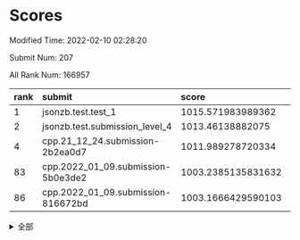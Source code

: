# Scores

Modified Time: 2022-02-10 02:28:20

Submit Num: 207

All Rank Num: 166957

| rank |               submit               |       score        |       sigma        | pk_num |
| :--- | :--------------------------------- | :----------------- | :----------------- | :----- |
| 1    | jsonzb.test.test_1                 | 1015.571983989362  | 0.8739756044895756 | 3230   |
| 2    | jsonzb.test.submission_level_4     | 1013.46138882075   | 0.7972889862310616 | 3224   |
| 4    | cpp.21_12_24.submission-2b2ea0d7   | 1011.989278720334  | 0.8105140122601077 | 3223   |
| 83   | cpp.2022_01_09.submission-5b0e3de2 | 1003.2385135831632 | 0.7073932670930555 | 3221   |
| 86   | cpp.2022_01_09.submission-816672bd | 1003.1666429590103 | 0.7085733747567166 | 3225   |


<details>
<summary>全部</summary>

| rank |                 submit                 |       score        |       sigma        | pk_num |
| :--- | :------------------------------------- | :----------------- | :----------------- | :----- |
| 1    | jsonzb.test.test_1                     | 1015.571983989362  | 0.8739756044895756 | 3230   |
| 2    | jsonzb.test.submission_level_4         | 1013.46138882075   | 0.7972889862310616 | 3224   |
| 3    | gobigger.level_3.submission_level_3_0  | 1012.0798358484873 | 0.7846606237387406 | 3222   |
| 4    | cpp.21_12_24.submission-2b2ea0d7       | 1011.989278720334  | 0.8105140122601077 | 3223   |
| 5    | gobigger.level_3.submission_level_3_46 | 1011.2074817385002 | 0.7736964160436308 | 3223   |
| 6    | gobigger.level_3.submission_level_3_7  | 1011.1539302546468 | 0.7955404656066252 | 3230   |
| 7    | gobigger.level_3.submission_level_3_36 | 1011.1259520617298 | 0.7596986971045401 | 3225   |
| 8    | gobigger.level_3.submission_level_3_31 | 1011.0142424855167 | 0.7817242464675274 | 3225   |
| 9    | gobigger.level_3.submission_level_3_30 | 1010.9483333329292 | 0.7704350475085127 | 3227   |
| 10   | gobigger.level_3.submission_level_3_35 | 1010.9455281874253 | 0.7666997503264298 | 3225   |
| 11   | gobigger.level_3.submission_level_3_12 | 1010.9013453537386 | 0.768564209973847  | 3227   |
| 12   | gobigger.level_3.submission_level_3_24 | 1010.8312295985736 | 0.7859451608122928 | 3222   |
| 13   | gobigger.level_3.submission_level_3_19 | 1010.8127010376147 | 0.8084810365871711 | 3228   |
| 14   | gobigger.level_3.submission_level_3_32 | 1010.8116306605876 | 0.779176414253259  | 3227   |
| 15   | gobigger.level_3.submission_level_3_28 | 1010.7923035539371 | 0.7586271400966085 | 3232   |
| 16   | gobigger.level_3.submission_level_3_8  | 1010.7703350367655 | 0.7585948933096266 | 3222   |
| 17   | gobigger.level_3.submission_level_3_42 | 1010.7246117811621 | 0.7780320766324068 | 3225   |
| 18   | gobigger.level_3.submission_level_3_22 | 1010.5733572017509 | 0.7849346658049254 | 3223   |
| 19   | gobigger.level_3.submission_level_3_26 | 1010.5665805306651 | 0.7802196064691846 | 3228   |
| 20   | gobigger.level_3.submission_level_3_20 | 1010.5273215079596 | 0.7774570649235599 | 3225   |
| 21   | gobigger.level_3.submission_level_3_43 | 1010.4271988170204 | 0.755264211396682  | 3232   |
| 22   | gobigger.level_3.submission_level_3_10 | 1010.4218507524446 | 0.7754657075188355 | 3223   |
| 23   | gobigger.level_3.submission_level_3_39 | 1010.3861010440248 | 0.7737649593557528 | 3229   |
| 24   | gobigger.level_3.submission_level_3_2  | 1010.3574760492814 | 0.7641528185868484 | 3223   |
| 25   | gobigger.level_3.submission_level_3_41 | 1010.1108121365919 | 0.7492854234310616 | 3228   |
| 26   | gobigger.level_3.submission_level_3_15 | 1010.0845708678556 | 0.7491696981404069 | 3227   |
| 27   | gobigger.level_3.submission_level_3_33 | 1010.0401109005061 | 0.73857447135021   | 3230   |
| 28   | gobigger.level_3.submission_level_3_48 | 1009.9900743396291 | 0.7640578327860846 | 3225   |
| 29   | gobigger.level_3.submission_level_3_11 | 1009.9529324204165 | 0.7671230732805094 | 3229   |
| 30   | gobigger.level_3.submission_level_3_25 | 1009.9237569852073 | 0.7679669219932795 | 3223   |
| 31   | gobigger.level_3.submission_level_3_13 | 1009.8581888463815 | 0.7470895751883231 | 3223   |
| 32   | gobigger.level_3.submission_level_3_1  | 1009.8506434023537 | 0.7670447751696488 | 3231   |
| 33   | gobigger.level_3.submission_level_3_9  | 1009.8403119034499 | 0.7556321270025355 | 3225   |
| 34   | gobigger.level_3.submission_level_3_5  | 1009.8073092462267 | 0.768558343887103  | 3231   |
| 35   | gobigger.level_3.submission_level_3_34 | 1009.7715981045424 | 0.7633406032409893 | 3224   |
| 36   | gobigger.level_3.submission_level_3_47 | 1009.7668643202787 | 0.7297570821301125 | 3224   |
| 37   | gobigger.level_3.submission_level_3_45 | 1009.7568462196646 | 0.7384823521908135 | 3226   |
| 38   | gobigger.level_3.submission_level_3_40 | 1009.6945573063174 | 0.7496657986500864 | 3227   |
| 39   | gobigger.level_3.submission_level_3_37 | 1009.6865142433159 | 0.7612031607722161 | 3228   |
| 40   | gobigger.level_3.submission_level_3_21 | 1009.6592336332454 | 0.7519531010162328 | 3227   |
| 41   | gobigger.level_3.submission_level_3_29 | 1009.4497409768876 | 0.7467782556372173 | 3229   |
| 42   | gobigger.level_3.submission_level_3_17 | 1009.4093379528551 | 0.7636004896873643 | 3223   |
| 43   | gobigger.level_3.submission_level_3_18 | 1009.3958474571048 | 0.7567661033376212 | 3223   |
| 44   | gobigger.level_3.submission_level_3_49 | 1009.3709173718199 | 0.7456162494313959 | 3229   |
| 45   | gobigger.level_3.submission_level_3_23 | 1009.3315719575588 | 0.7404947094087758 | 3224   |
| 46   | gobigger.level_3.submission_level_3_38 | 1009.2791485714571 | 0.7608592278802305 | 3225   |
| 47   | gobigger.level_3.submission_level_3_27 | 1009.2114173114654 | 0.7573513202396153 | 3228   |
| 48   | gobigger.level_3.submission_level_3_6  | 1009.0726049351828 | 0.7582532081475202 | 3223   |
| 49   | gobigger.level_3.submission_level_3_44 | 1008.9190033850992 | 0.7946464017050211 | 3225   |
| 50   | gobigger.level_3.submission_level_3_4  | 1008.7921874789561 | 0.7643186933124325 | 3226   |
| 51   | gobigger.level_3.submission_level_3_3  | 1008.5304764808868 | 0.7422493012844468 | 3228   |
| 52   | gobigger.level_3.submission_level_3_16 | 1008.5225803587626 | 0.7660248122884665 | 3221   |
| 53   | gobigger.level_3.submission_level_3_14 | 1008.4195313298618 | 0.7573100738502035 | 3229   |
| 54   | gobigger.level_1.submission_level_1_18 | 1005.1953927968136 | 0.7365047480974608 | 3224   |
| 55   | gobigger.level_1.submission_level_1_26 | 1005.1267854625225 | 0.7103971582259061 | 3230   |
| 56   | gobigger.level_1.submission_level_1_17 | 1004.6955945265115 | 0.726769711790819  | 3228   |
| 57   | gobigger.level_1.submission_level_1_48 | 1004.5636589773125 | 0.7159158038710153 | 3228   |
| 58   | gobigger.level_1.submission_level_1_1  | 1004.5293907068427 | 0.7150869391409378 | 3225   |
| 59   | gobigger.level_1.submission_level_1_33 | 1004.5273638216134 | 0.7280444727564043 | 3228   |
| 60   | gobigger.level_1.submission_level_1_41 | 1004.5115647849461 | 0.7156043182224409 | 3225   |
| 61   | gobigger.level_1.submission_level_1_31 | 1004.358778391376  | 0.7311132349353447 | 3231   |
| 62   | gobigger.level_1.submission_level_1_8  | 1004.2217847112452 | 0.7257707898822976 | 3222   |
| 63   | gobigger.level_1.submission_level_1_28 | 1004.1862895013401 | 0.7232742316276822 | 3230   |
| 64   | gobigger.level_1.submission_level_1_19 | 1004.0900021141339 | 0.7241737500349215 | 3224   |
| 65   | gobigger.level_1.submission_level_1_21 | 1004.087066455453  | 0.7153886339761187 | 3229   |
| 66   | gobigger.level_1.submission_level_1_7  | 1003.973579316259  | 0.7074395897892211 | 3225   |
| 67   | gobigger.level_1.submission_level_1_20 | 1003.9146728710155 | 0.7145311400799548 | 3229   |
| 68   | gobigger.level_1.submission_level_1_12 | 1003.8382729491611 | 0.7166628323232533 | 3226   |
| 69   | gobigger.level_1.submission_level_1_44 | 1003.7832077912868 | 0.7239259983939909 | 3229   |
| 70   | gobigger.level_1.submission_level_1_43 | 1003.7674655476827 | 0.723053554829451  | 3226   |
| 71   | gobigger.level_1.submission_level_1_5  | 1003.7665257373163 | 0.7229337786807897 | 3223   |
| 72   | gobigger.level_1.submission_level_1_38 | 1003.7083316937944 | 0.7220647661460381 | 3228   |
| 73   | gobigger.level_1.submission_level_1_49 | 1003.6680268285436 | 0.7196669889856929 | 3227   |
| 74   | gobigger.level_1.submission_level_1_3  | 1003.5643716823358 | 0.7151045465765682 | 3227   |
| 75   | gobigger.level_1.submission_level_1_10 | 1003.5590457437221 | 0.7194666006791917 | 3227   |
| 76   | gobigger.level_1.submission_level_1_13 | 1003.4710298583802 | 0.7052507922928408 | 3225   |
| 77   | gobigger.level_1.submission_level_1_6  | 1003.4696255214823 | 0.7204971592979673 | 3226   |
| 78   | gobigger.level_1.submission_level_1_4  | 1003.4243367050293 | 0.716905149765965  | 3223   |
| 79   | gobigger.level_1.submission_level_1_23 | 1003.404140061239  | 0.7182693324950491 | 3229   |
| 80   | gobigger.level_1.submission_level_1_46 | 1003.378614725263  | 0.7196831465583049 | 3228   |
| 81   | gobigger.level_1.submission_level_1_40 | 1003.3194808295078 | 0.7305421895005997 | 3224   |
| 82   | gobigger.level_1.submission_level_1_36 | 1003.2952357907013 | 0.7076538288136897 | 3231   |
| 83   | cpp.2022_01_09.submission-5b0e3de2     | 1003.2385135831632 | 0.7073932670930555 | 3221   |
| 84   | gobigger.level_1.submission_level_1_29 | 1003.1973891710461 | 0.7186569343559781 | 3227   |
| 85   | gobigger.level_1.submission_level_1_34 | 1003.1918420660685 | 0.7143765892896187 | 3225   |
| 86   | cpp.2022_01_09.submission-816672bd     | 1003.1666429590103 | 0.7085733747567166 | 3225   |
| 87   | gobigger.level_1.submission_level_1_30 | 1003.1489890197556 | 0.7147335787849095 | 3228   |
| 88   | gobigger.level_1.submission_level_1_15 | 1003.007949964129  | 0.7168026309715532 | 3231   |
| 89   | gobigger.level_1.submission_level_1_39 | 1002.9914689798857 | 0.7167627373278895 | 3228   |
| 90   | gobigger.level_1.submission_level_1_2  | 1002.8872240046469 | 0.7116606294844461 | 3228   |
| 91   | gobigger.level_1.submission_level_1_24 | 1002.843521326776  | 0.7175625592811099 | 3228   |
| 92   | gobigger.level_1.submission_level_1_11 | 1002.8391729121178 | 0.7133200342012884 | 3229   |
| 93   | gobigger.level_1.submission_level_1_16 | 1002.7462247257998 | 0.7049970534821387 | 3226   |
| 94   | gobigger.level_1.submission_level_1_32 | 1002.7048420442156 | 0.7074382775649383 | 3228   |
| 95   | gobigger.level_1.submission_level_1_35 | 1002.6014051981155 | 0.7216756637376267 | 3226   |
| 96   | gobigger.level_1.submission_level_1_25 | 1002.6010085198393 | 0.7097787759833936 | 3227   |
| 97   | gobigger.level_1.submission_level_1_0  | 1002.5845571564051 | 0.7203576758658451 | 3230   |
| 98   | gobigger.level_1.submission_level_1_14 | 1002.3726534379256 | 0.7120235145231713 | 3224   |
| 99   | gobigger.level_1.submission_level_1_27 | 1002.2561847215294 | 0.7141169928509353 | 3223   |
| 100  | gobigger.level_1.submission_level_1_37 | 1002.2016560314856 | 0.7073017144355018 | 3224   |
| 101  | gobigger.level_1.submission_level_1_9  | 1002.1482955197517 | 0.7073122815549937 | 3230   |
| 102  | gobigger.level_1.submission_level_1_45 | 1002.0382517534329 | 0.7065611508372571 | 3231   |
| 103  | gobigger.level_1.submission_level_1_47 | 1001.8414431090008 | 0.7200162094789461 | 3222   |
| 104  | gobigger.level_1.submission_level_1_22 | 1001.7839412555212 | 0.7149989810416265 | 3230   |
| 105  | gobigger.level_1.submission_level_1_42 | 1001.33332389564   | 0.7132808798852744 | 3227   |
| 106  | gobigger.random.submission_random_11   | 997.2839252425491  | 0.7163321401597156 | 3221   |
| 107  | gobigger.random.submission_random_31   | 997.2447621210334  | 0.7163023801097337 | 3222   |
| 108  | gobigger.random.submission_random_42   | 997.0108198453352  | 0.7048110099823152 | 3229   |
| 109  | gobigger.random.submission_random_41   | 997.0067254204855  | 0.7137743709453613 | 3226   |
| 110  | gobigger.random.submission_random_29   | 996.7703983015922  | 0.7101437353719974 | 3225   |
| 111  | gobigger.random.submission_random_43   | 996.5187527293132  | 0.6972478213510993 | 3228   |
| 112  | gobigger.random.submission_random_21   | 996.4714239090365  | 0.7169329662567618 | 3231   |
| 113  | gobigger.random.submission_random_32   | 996.4646557610514  | 0.7040685016677739 | 3230   |
| 114  | gobigger.random.submission_random_27   | 996.455393271024   | 0.7049249784241237 | 3226   |
| 115  | gobigger.random.submission_random_0    | 996.4069798363032  | 0.7097968901082685 | 3227   |
| 116  | gobigger.random.submission_random_30   | 996.3749529869968  | 0.6997075311163719 | 3230   |
| 117  | gobigger.random.submission_random_37   | 996.2176638692408  | 0.7091672710859019 | 3232   |
| 118  | gobigger.random.submission_random_8    | 996.170353437971   | 0.7282578108018962 | 3228   |
| 119  | gobigger.random.submission_random_24   | 996.1398550265092  | 0.7063856928761423 | 3222   |
| 120  | gobigger.random.submission_random_49   | 996.1324697725917  | 0.7261578604676976 | 3227   |
| 121  | gobigger.random.submission_random_33   | 996.0921363087491  | 0.700232746723969  | 3226   |
| 122  | gobigger.random.submission_random_7    | 996.071959375247   | 0.714134636478354  | 3225   |
| 123  | gobigger.random.submission_random_5    | 995.9873878065076  | 0.6967960475325164 | 3230   |
| 124  | gobigger.random.submission_random_16   | 995.9859737171117  | 0.7078181180910781 | 3222   |
| 125  | gobigger.random.submission_random_39   | 995.9434369549843  | 0.70663209145912   | 3227   |
| 126  | gobigger.random.submission_random_12   | 995.9331444340663  | 0.720131688938823  | 3226   |
| 127  | gobigger.random.submission_random_14   | 995.9004976529748  | 0.7128003710992563 | 3221   |
| 128  | gobigger.random.submission_random_34   | 995.9000774275823  | 0.7038031618229199 | 3227   |
| 129  | gobigger.random.submission_random_46   | 995.8753593350341  | 0.7120961978666137 | 3231   |
| 130  | gobigger.random.submission_random_35   | 995.8407501021074  | 0.7165826497861206 | 3223   |
| 131  | gobigger.random.submission_random_38   | 995.755548093574   | 0.7025609280791728 | 3226   |
| 132  | gobigger.random.submission_random_48   | 995.731434406299   | 0.7086734848118836 | 3227   |
| 133  | gobigger.random.submission_random_36   | 995.6475200000633  | 0.7063340372270707 | 3226   |
| 134  | gobigger.random.submission_random_10   | 995.6422428376688  | 0.7035681167436562 | 3225   |
| 135  | gobigger.random.submission_random_1    | 995.637917984518   | 0.713542104287163  | 3221   |
| 136  | gobigger.random.submission_random_4    | 995.6167328730156  | 0.7026188763412871 | 3229   |
| 137  | gobigger.random.submission_random_18   | 995.5538348576812  | 0.7118744959856343 | 3223   |
| 138  | gobigger.random.submission_random_2    | 995.5439851148209  | 0.7179957941124191 | 3226   |
| 139  | gobigger.random.submission_random_47   | 995.4813462914826  | 0.719152736245486  | 3222   |
| 140  | gobigger.random.submission_random_40   | 995.473701866073   | 0.7255302574428315 | 3224   |
| 141  | gobigger.random.submission_random_25   | 995.4648928286406  | 0.7251500453116205 | 3226   |
| 142  | gobigger.random.submission_random_28   | 995.3643789827067  | 0.7073130272687829 | 3223   |
| 143  | gobigger.random.submission_random_6    | 995.3539419543588  | 0.731942807792117  | 3222   |
| 144  | gobigger.random.submission_random_45   | 995.3168589561283  | 0.7141215582189979 | 3221   |
| 145  | gobigger.random.submission_random_26   | 995.3069555867755  | 0.7240347717608294 | 3230   |
| 146  | gobigger.random.submission_random_9    | 995.266259775416   | 0.7310710521849894 | 3229   |
| 147  | gobigger.random.submission_random_20   | 995.2478430153022  | 0.7135697848848525 | 3221   |
| 148  | gobigger.random.submission_random_23   | 995.241534009313   | 0.7196818867101586 | 3228   |
| 149  | gobigger.random.submission_random_17   | 995.2189498832867  | 0.7031327859385694 | 3228   |
| 150  | gobigger.random.submission_random_15   | 995.2187314296469  | 0.7058561895096926 | 3227   |
| 151  | gobigger.random.submission_random_3    | 995.168510010636   | 0.7196179196550844 | 3226   |
| 152  | gobigger.random.submission_random_19   | 995.1152431371372  | 0.7175460790222826 | 3230   |
| 153  | gobigger.random.submission_random_44   | 995.0526084312263  | 0.7225156005807246 | 3224   |
| 154  | gobigger.random.submission_random_22   | 994.7203208027437  | 0.7223432705995282 | 3230   |
| 155  | gobigger.random.submission_random_13   | 994.5207276844035  | 0.7114109758663947 | 3226   |
| 156  | gobigger.level_2.submission_level_2_15 | 993.7166459831002  | 0.7285545151676772 | 3224   |
| 157  | gobigger.level_2.submission_level_2_40 | 993.2076626092364  | 0.7227676744437731 | 3231   |
| 158  | gobigger.level_2.submission_level_2_44 | 993.1429858302046  | 0.745948596330606  | 3232   |
| 159  | gobigger.level_2.submission_level_2_12 | 992.9621480342594  | 0.7457878850489774 | 3228   |
| 160  | gobigger.level_2.submission_level_2_25 | 992.9487122309683  | 0.7336071423628482 | 3223   |
| 161  | gobigger.level_2.submission_level_2_37 | 992.8578618078233  | 0.7465015234340848 | 3228   |
| 162  | gobigger.level_2.submission_level_2_21 | 992.8193507391122  | 0.7632674379666593 | 3225   |
| 163  | gobigger.level_2.submission_level_2_0  | 992.7840602065589  | 0.729543105068106  | 3225   |
| 164  | gobigger.level_2.submission_level_2_35 | 992.7361490716719  | 0.7416657844766111 | 3227   |
| 165  | gobigger.level_2.submission_level_2_22 | 992.7220549881239  | 0.7314517646342963 | 3228   |
| 166  | gobigger.level_2.submission_level_2_9  | 992.6648322275578  | 0.7308379320270895 | 3224   |
| 167  | gobigger.level_2.submission_level_2_48 | 992.6433093603592  | 0.7608177194620691 | 3225   |
| 168  | gobigger.level_2.submission_level_2_5  | 992.6169301882909  | 0.7524120701115138 | 3229   |
| 169  | gobigger.level_2.submission_level_2_42 | 992.5999199078705  | 0.7508179807580095 | 3225   |
| 170  | gobigger.level_2.submission_level_2_32 | 992.4516967234049  | 0.7474795132456579 | 3227   |
| 171  | gobigger.level_2.submission_level_2_13 | 992.439312233073   | 0.748742266179446  | 3225   |
| 172  | gobigger.level_2.submission_level_2_38 | 992.2760361986315  | 0.7445489696522033 | 3228   |
| 173  | gobigger.level_2.submission_level_2_19 | 992.2716664229201  | 0.7441149047966737 | 3226   |
| 174  | gobigger.level_2.submission_level_2_11 | 992.1641401977006  | 0.7451863560823542 | 3220   |
| 175  | gobigger.level_2.submission_level_2_49 | 992.1604392017484  | 0.7685601311869631 | 3229   |
| 176  | gobigger.level_2.submission_level_2_45 | 992.1409039492117  | 0.7654847736999311 | 3225   |
| 177  | gobigger.level_2.submission_level_2_31 | 992.1332717509102  | 0.7374045511674431 | 3229   |
| 178  | gobigger.level_2.submission_level_2_46 | 992.1321965796142  | 0.737758314371333  | 3227   |
| 179  | gobigger.level_2.submission_level_2_6  | 992.0547110664559  | 0.745695784868686  | 3228   |
| 180  | gobigger.level_2.submission_level_2_7  | 992.0501776446295  | 0.7418319443430674 | 3229   |
| 181  | gobigger.level_2.submission_level_2_30 | 991.9576034713853  | 0.7435570695074107 | 3226   |
| 182  | gobigger.level_2.submission_level_2_4  | 991.8774651877991  | 0.74016001904508   | 3230   |
| 183  | gobigger.level_2.submission_level_2_41 | 991.8382470451729  | 0.7573435097908352 | 3226   |
| 184  | gobigger.level_2.submission_level_2_43 | 991.7895623160695  | 0.7551644682585464 | 3223   |
| 185  | gobigger.level_2.submission_level_2_47 | 991.6332801773345  | 0.7371649730452248 | 3221   |
| 186  | gobigger.level_2.submission_level_2_14 | 991.6303757052328  | 0.7396648703147031 | 3222   |
| 187  | gobigger.level_2.submission_level_2_26 | 991.5917559694523  | 0.7353426041450936 | 3220   |
| 188  | gobigger.level_2.submission_level_2_27 | 991.5507373680678  | 0.7574780413707312 | 3225   |
| 189  | gobigger.level_2.submission_level_2_34 | 991.5319631880499  | 0.7332394534278963 | 3225   |
| 190  | gobigger.level_2.submission_level_2_29 | 991.5304776161843  | 0.7491620166068638 | 3225   |
| 191  | gobigger.level_2.submission_level_2_36 | 991.5198446918403  | 0.739428692120217  | 3228   |
| 192  | gobigger.level_2.submission_level_2_2  | 991.4660522529912  | 0.7469916207086531 | 3229   |
| 193  | gobigger.level_2.submission_level_2_28 | 991.4377857212583  | 0.773020279512342  | 3222   |
| 194  | gobigger.level_2.submission_level_2_1  | 991.430104724668   | 0.7641991711803691 | 3228   |
| 195  | gobigger.level_2.submission_level_2_17 | 991.3571740358786  | 0.7403322615738277 | 3220   |
| 196  | gobigger.level_2.submission_level_2_20 | 991.1949959228325  | 0.7593961091791527 | 3224   |
| 197  | gobigger.level_2.submission_level_2_10 | 991.1582663752945  | 0.7703403475587712 | 3227   |
| 198  | gobigger.level_2.submission_level_2_18 | 991.1524592056998  | 0.7598104218823826 | 3226   |
| 199  | gobigger.level_2.submission_level_2_39 | 991.0471391609152  | 0.7492126005781695 | 3229   |
| 200  | gobigger.level_2.submission_level_2_3  | 990.6220237989454  | 0.7621298674460874 | 3222   |
| 201  | gobigger.level_2.submission_level_2_23 | 990.5965492664529  | 0.7506553240721962 | 3228   |
| 202  | gobigger.level_2.submission_level_2_8  | 990.5813959323717  | 0.7880717261324565 | 3227   |
| 203  | gobigger.level_2.submission_level_2_24 | 990.5335905082941  | 0.7683376870420763 | 3224   |
| 204  | gobigger.level_2.submission_level_2_33 | 990.50752984768    | 0.7501809163616061 | 3229   |
| 205  | gobigger.level_2.submission_level_2_16 | 990.0961150615268  | 0.7516273565522894 | 3225   |
| 206  | gobigger.none.submission_none_1        | 979.6853148981659  | 1.201416960930654  | 3229   |
| 207  | gobigger.none.submission_none_0        | 977.6914552459124  | 1.2354553449505203 | 3226   |

</details>